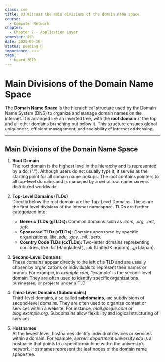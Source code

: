 ```yaml
---
class: cse
title: 03 Discuss the main divisions of the domain name space.
course:
  - Computer Network
chapter:
  - Chapter 7 - Application Layer
semester: 6th
date: 2025-09-10
status: pending 🛑
importance: ⭐⭐⭐
tags:
  - board_2019
---
```

# Main Divisions of the Domain Name Space

The **Domain Name Space** is the hierarchical structure used by the Domain Name System (DNS) to organize and manage domain names on the internet. It is arranged like an inverted tree, with the **root domain** at the top and all other domains branching out below it. This structure ensures global uniqueness, efficient management, and scalability of internet addressing.

---

## Main Divisions of the Domain Name Space

1. **Root Domain**  
    The root domain is the highest level in the hierarchy and is represented by a dot ("."). Although users do not usually type it, it serves as the starting point for all domain name lookups. The root contains pointers to all top-level domains and is managed by a set of root name servers distributed worldwide.
    
2. **Top-Level Domains (TLDs)**  
    Directly below the root domain are the Top-Level Domains. These are the first-level divisions of the internet namespace. TLDs are further categorized into:
    
    - **Generic TLDs (gTLDs):** Common domains such as _.com, .org, .net, .info_.        
    - **Sponsored TLDs (sTLDs):** Domains sponsored by specific organizations, like _.edu, .gov, .mil, .aero_.        
    - **Country Code TLDs (ccTLDs):** Two-letter domains representing countries, like _.bd_ (Bangladesh), _.uk_ (United Kingdom), _.jp_ (Japan).
        
3. **Second-Level Domains**  
    These domains appear directly to the left of a TLD and are usually chosen by organizations or individuals to represent their names or brands. For example, in _example.com_, “example” is the second-level domain. They are often used to identify specific organizations, businesses, or projects under a TLD.
    
4. **Third-Level Domains (Subdomains)**  
    Third-level domains, also called **subdomains**, are subdivisions of second-level domains. They are often used to organize content or services within a website. For instance, _mail.google.com_ or _blog.example.org_. Subdomains allow flexibility and logical structuring of services.
    
5. **Hostnames**  
    At the lowest level, hostnames identify individual devices or services within a domain. For example, _server1.department.university.edu_ is a hostname that points to a specific machine within the university’s network. Hostnames represent the leaf nodes of the domain name space tree.